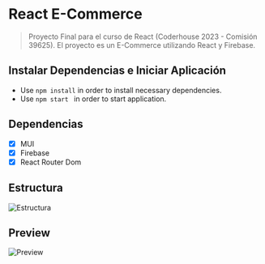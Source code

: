 # React E-Commerce

> Proyecto Final para el curso de React (Coderhouse 2023 - Comisión 39625). El proyecto es un E-Commerce utilizando React y Firebase.

## Instalar Dependencias e Iniciar Aplicación

- Use `npm install` in order to install necessary dependencies.
- Use `npm start ` in order to start application.

## Dependencias 

- [x]  MUI
- [x]  Firebase
- [x]  React Router Dom

## Estructura

![Estructura](https://res.cloudinary.com/vaerdi/image/upload/v1682331432/Screenshot_2_uugzuz.png)

## Preview

![Preview](https://res.cloudinary.com/vaerdi/image/upload/v1682334907/preview_tzy13j.gif)






